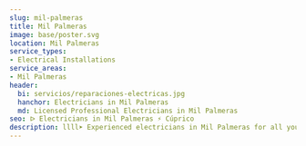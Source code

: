 ```yaml
---
slug: mil-palmeras
title: Mil Palmeras
image: base/poster.svg
location: Mil Palmeras
service_types:
- Electrical Installations
service_areas:
- Mil Palmeras
header:
  bi: servicios/reparaciones-electricas.jpg
  hanchor: Electricians in Mil Palmeras
  md: Licensed Professional Electricians in Mil Palmeras
seo: ᐅ Electricians in Mil Palmeras ⚡️ Cúprico
description: llll➤ Experienced electricians in Mil Palmeras for all your electrical needs. Fast, efficient and reliable service ✅ Contact us!
---
```

